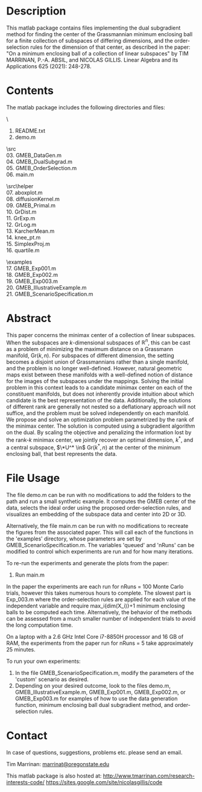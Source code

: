 
# Description #

This matlab package contains files implementing the dual subgradient method for finding the center of the Grassmannian minimum enclosing ball for a finite collection of subspaces of differing dimensions, and the order-selection rules for the dimension of that center, as described in the paper:
"On a minimum enclosing ball of a collection of linear subspaces" by TIM MARRINAN, P.-A. ABSIL, and NICOLAS GILLIS.
Linear Algebra and its Applications 625 (2021): 248-278.


# Contents #

The matlab package includes the following directories and files:

\
01. README.txt  
02. demo.m

\src\
03.  GMEB_DataGen.m  
04.  GMEB_DualSubgrad.m  
05.  GMEB_OrderSelection.m  
06.  main.m  

\src\helper\
07.  aboxplot.m  
08.  diffusionKernel.m  
09.  GMEB_Primal.m  
10.  GrDist.m  
11.  GrExp.m  
12.  GrLog.m  
13.  KarcherMean.m  
14.  knee_pt.m  
15.  SimplexProj.m  
16.  quartile.m

\examples\
17. GMEB_Exp001.m  
18. GMEB_Exp002.m  
19. GMEB_Exp003.m  
20. GMEB_IllustrativeExample.m  
21. GMEB_ScenarioSpecification.m  


# Abstract #

This paper concerns the minimax center of a collection of linear subspaces.  When the subspaces are $k$-dimensional subspaces of $\mathbb{R}^n$, this can be cast as a problem of minimizing the maximum distance on a Grassmann manifold, Gr$(k,n)$.  For subspaces of different dimension, the setting becomes a disjoint union of Grassmannians rather than a single manifold, and the problem is no longer well-defined. However, natural geometric maps exist between these manifolds with a well-defined notion of distance for the images of the subspaces under the mappings. Solving the initial problem in this context leads to a candidate minimax center on each of the constituent manifolds, but does not inherently provide intuition about which candidate is the best representation of the data.  Additionally, the solutions of different rank are generally not nested so a deflationary approach will not suffice, and the problem must be solved independently on each manifold.  We propose and solve an optimization problem parametrized by the rank of the minimax center.  The solution is computed using a subgradient algorithm on the dual. By scaling the objective and penalizing the information lost by the rank-$k$ minimax center, we jointly recover an optimal dimension, $k^*$, and a central subspace, $\*U^* \in$ Gr$(k^*,n)$ at the center of the minimum enclosing ball, that best represents the data.


# File Usage #

The file demo.m can be run with no modifications to add the folders to the path and run a small synthetic example. It computes the GMEB center of the data, selects the ideal order using the proposed order-selection rules, and visualizes an embedding of the subspace data and center into 2D or 3D.

Alternatively, the file main.m can be run with no modifications to recreate the figures from the associated paper.  This will call each of the functions in the 'examples' directory, whose parameters are set by GMEB_ScenarioSpecification.m. The variables 'queued' and 'nRuns' can be modified to control which experiments are run and for how many iterations.

To re-run the experiments and generate the plots from the paper:
01. Run main.m

In the paper the experiments are each run for nRuns = 100 Monte Carlo trials, however this takes numerous hours to complete. The slowest part is Exp_003.m where the order-selection rules are applied for each value of the independent variable and require max_i{dim(X_i)}+1 minimum enclosing balls to be computed each time. Alternatively, the behavior of the methods can be assessed from a much smaller number of independent trials to avoid the long computation time. 

On a laptop with a 2.6 GHz Intel Core i7-8850H processor and 16 GB of RAM, the experiments from the paper run for nRuns = 5 take approximately 25 minutes. 

To run your own experiments:
01. In the file GMEB_ScenarioSpecification.m, modify the parameters of the 'custom' scenario as desired.
02. Depending on your desired outcome, look to the files demo.m, GMEB_IllustrativeExample.m, GMEB_Exp001.m, GMEB_Exp002.m, or GMEB_Exp003.m for examples of how to use the data generation function, minimum enclosing ball dual subgradient method, and order-selection rules.



# Contact #

In case of questions, suggestions, problems etc. please send an email.

Tim Marrinan:
marrinat@oregonstate.edu

This matlab package is also hosted at:
http://www.tmarrinan.com/research-interests-code/
https://sites.google.com/site/nicolasgillis/code
